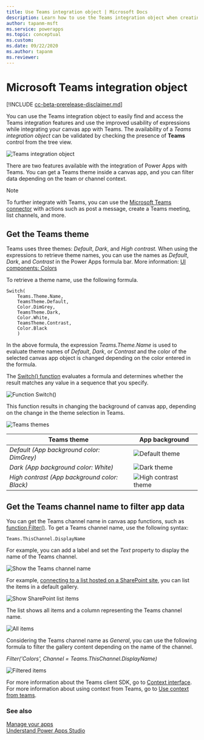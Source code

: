```yaml
---
title: Use Teams integration object | Microsoft Docs
description: Learn how to use the Teams integration object when creating apps using Power Apps inside Teams.
author: tapanm-msft
ms.service: powerapps
ms.topic: conceptual
ms.custom: 
ms.date: 09/22/2020
ms.author: tapanm
ms.reviewer: 
---
```


# Microsoft Teams integration object

[!INCLUDE [cc-beta-prerelease-disclaimer.md](../includes/cc-beta-prerelease-disclaimer.md)]

You can use the Teams integration object to easily find and access the Teams integration features and use the improved usability of expressions while integrating your canvas app with Teams. The availability of a *Teams integration object* can be validated by checking the presence of **Teams** control from the tree view.

![Teams integration object](media/teams-1.png "Teams integration object")

There are two features available with the integration of Power Apps with Teams. You can get a Teams theme inside a canvas app, and you can filter data depending on the team or channel context.

> [!NOTE]
> To further integrate with Teams, you can use the [Microsoft Teams connector](https://docs.microsoft.com/connectors/teams/) with actions such as post a message, create a Teams meeting, list channels, and more.

## Get the Teams theme

Teams uses three themes: *Default*, *Dark*, and *High contrast.* When using the expressions to retrieve theme names, you can use the names as *Default*, *Dark*, and *Contrast* in the Power Apps formula bar. More information: [UI components: Colors](/microsoftteams/platform/concepts/design/components/color)

To retrieve a theme name, use the following formula.

```powerapps-dot
Switch(
    Teams.Theme.Name,
    TeamsTheme.Default,
    Color.DimGrey,
    TeamsTheme.Dark,
    Color.White,
    TeamsTheme.Contrast,
    Color.Black
    )
```

In the above formula, the expression *Teams.Theme.Name* is used to evaluate theme names of *Default*, *Dark*, or *Contrast* and the color of the selected
canvas app object is changed depending on the color entered in the formula.

The [Switch() function](../maker/canvas-apps/functions/function-if.md) evaluates a formula and determines whether the result matches any value in a sequence that you specify.

![Function Switch()](media/teams-2.png "Function Switch()")

This function results in changing the background of canvas app, depending on the change in the theme selection in Teams.

![Teams themes](media/teams-themes.png "Teams themes")

| **Teams theme**                               | **App background**                       |
|-----------------------------------------------|------------------------------------------|
| *Default (App background color: DimGrey)*     | ![Default theme](media/teams-default-theme.png "Default theme") |
| *Dark (App background color: White)*          | ![Dark theme](media/teams-dark-theme.png "Dark theme") |
| *High contrast (App background color: Black)* | ![High contrast theme](media/teams-high-contrast.png "High contrast theme") |

## Get the Teams channel name to filter app data

You can get the Teams channel name in canvas app functions, such as [function Filter()](../maker/canvas-apps/functions/function-filter-lookup.md). To get a Teams channel name, use the following syntax:

```powerapps-dot
Teams.ThisChannel.DisplayName
```

For example, you can add a label and set the *Text* property to display the name of the Teams channel.

![Show the Teams channel name](media/teams-3.png "Show the Teams channel name")

For example, [connecting to a list hosted on a SharePoint site](../maker/canvas-apps/connections/connection-sharepoint-online.md), you can list the items in a default gallery.

![Show SharePoint list items](media/teams-4.png "Show SharePoint list items")

The list shows all items and a column representing the Teams channel name.

![All items](media/teams-5.png "All items")

Considering the Teams channel name as *General*, you can use the following formula to filter the gallery content depending on the name of the channel.

*Filter('Colors', Channel = Teams.ThisChannel.DisplayName)*

![Filtered items](media/teams-filtered-items.png "Filtered items")

For more information about the Teams client SDK, go to [Context interface](/javascript/api/@microsoft/teams-js/microsoftteams.context?view=msteams-client-js-latest&preserve-view=true). For more information about using context from Teams, go to [Use context from teams](../maker/canvas-apps/embed-teams-app.md#use-context-from-teams).

### See also

[Manage your apps](manage-your-apps.md)  
[Understand Power Apps Studio](understand-power-apps-studio.md)

